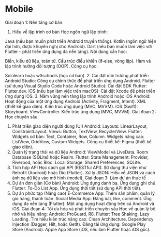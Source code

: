 # Mobile

Giai đoạn 1: Nền tảng cơ bản
1. Hiểu về lập trình cơ bản
Học ngôn ngữ lập trình:

Java (nếu bạn muốn phát triển Android truyền thống).
Kotlin (ngôn ngữ hiện đại hơn, được khuyến nghị cho Android).
Dart (nếu bạn muốn làm việc với Flutter - phát triển ứng dụng đa nền tảng).
Nội dung cần học:

Biến, kiểu dữ liệu, toán tử.
Cấu trúc điều khiển (if-else, vòng lặp).
Hàm và lập trình hướng đối tượng (OOP).
Công cụ học:

Sololearn hoặc w3schools (học cơ bản).
2. Cài đặt môi trường phát triển
Android Studio: Công cụ chính thức để phát triển ứng dụng Android.
Flutter (sử dụng Visual Studio Code hoặc Android Studio):
Cài đặt SDK Flutter: Flutter.dev.
iOS (nếu bạn làm việc trên macOS):
Cài đặt Xcode để phát triển ứng dụng iOS.
3. Nắm vững nền tảng lập trình Android hoặc iOS
Android:
Hoạt động của một ứng dụng Android (Activity, Fragment, Intent).
XML (thiết kế giao diện).
Kiến trúc ứng dụng (MVC, MVVM).
iOS (Swift):
Storyboard.
ViewController.
Kiến trúc ứng dụng (MVC, MVVM).
Giai đoạn 2: Học chuyên sâu
1. Phát triển giao diện người dùng (UI)
Android:
Layouts: LinearLayout, ConstraintLayout.
Views: Button, TextView, RecyclerView.
Flutter:
Widgets cơ bản: Text, Container, Row, Column.
Widgets nâng cao: ListView, GridView, Custom Widgets.
Công cụ thiết kế:
Figma (thiết kế giao diện).
2. Quản lý trạng thái và dữ liệu
Android:
ViewModel và LiveData.
Room Database (SQLite) hoặc Realm.
Flutter:
State Management: Provider, Riverpod, hoặc Bloc.
Local Storage: Shared Preferences, SQLite.
3. Tích hợp API
Học cách gọi API (RESTful API):
Sử dụng thư viện như Retrofit (Android) hoặc Dio (Flutter).
Xử lý JSON:
Hiểu về JSON và cách ánh xạ dữ liệu vào mô hình (model).
Giai đoạn 3: Làm dự án thực tế
1. Dự án đơn giản (Cơ bản)
Android:
Ứng dụng danh bạ.
Ứng dụng ghi chú.
Flutter:
To-Do List App.
Ứng dụng thời tiết (sử dụng API thời tiết).
2. Dự án phức tạp (Nâng cao)
E-Commerce App: Thêm sản phẩm, quản lý giỏ hàng, thanh toán.
Social Media App: Đăng bài, like, comment.
Ứng dụng đa nền tảng (Flutter): Một ứng dụng hoạt động trên cả Android và iOS.
Giai đoạn 4: Tối ưu hóa và phát triển chuyên sâu
Học về quản lý bộ nhớ và hiệu năng:
Android: ProGuard, R8.
Flutter: Tree Shaking, Lazy Loading.
Tìm hiểu kiến trúc nâng cao:
Clean Architecture.
Dependency Injection (Dagger, Hilt, hoặc GetIt).
Đăng tải ứng dụng:
Google Play Store (Android).
Apple App Store (iOS, nếu làm Flutter hoặc iOS gốc).

